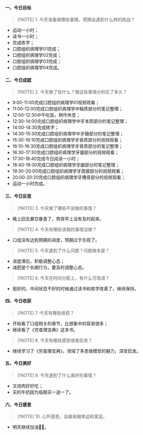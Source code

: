 #### 一、今日目标
> [!NOTE] 1. 今天准备做哪些事情，预期会遇到什么样的挑战？
* 运动一小时；
* 读书一小时；
* 完成练字；
* 口腔组织病理学01完成；
* 口腔组织病理学02完成；
* 口腔组织病理学03完成；
* 口腔组织病理学04完成。

#### 二、今日成就
> [!NOTE] 2. 今天做了些什么？做这些事情分别花了多久？
* 9:00-11:00完成口腔组织病理学01视频观看；
* 11:00-12:00完成口腔组织病理学中釉质部分的笔记整理；
* 12:00-12:30中午吃饭，稍作休息；
* 12:30-14:00完成口腔组织病理学中牙本质部分的笔记整理；
* 14:00-14:30完成练字；
* 14:30-15:30完成口腔组织病理学中牙髓部分的笔记整理；
* 15:30-16:10完成口腔组织病理学牙骨质部分的视频观看；
* 16:10-16:30完成口腔组织病理学牙骨质部分的笔记整理；
* 16:30-17:30完成口腔组织病理学牙龈部分的视频观看；
* 17:30-18:40完成今日阅读一小时；
* 18:40-19:30完成口腔组织病理学牙龈部分的笔记整理；
* 19:30-20:00完成口腔组织病理学牙周膜部分的视频观看；
* 20:00-20:20完成口腔组织病理学牙槽骨部分的视频观看；
* 运动一小时完成。

#### 三、今日反思
> [!NOTE] 3. 今天做了哪些不该做的事情？
* 晚上回去暴饮暴食了，熬夜早上没有及时起来。
> [!NOTE] 4. 今天有哪些该做的事情没做？
* 口组没有达到预期的进度，预期过于乐观了。
> [!NOTE] 5. 今天遇到了什么问题？问题根本是？
* 进度滞后，积极调整心态；
* 减肥是个长期行为，要及时调整心态。
> [!NOTE] 6. 今天在时间分配上，有什么可改进？
* 挺好的，中间状态不好的时候通过读书和练字改善了，继续保持。

#### 四、今日收获
> [!NOTE] 7. 今天有哪些收获？
* 开始看了口组相关的章节，比想象中的容易很多；
* 继续看了《穷查理宝典》这本书。
> [!NOTE] 8. 今天有哪些感受或者启发？
* 继续学习了《穷查理宝典》，领域了多思维模型的魅力，深受启发。

#### 五、今日美好
> [!NOTE] 9. 今天遇到了什么美好的事情？
* 叉烧肉好好吃；
* 买的牛奶因为临期买一送一了。

#### 六、今日感恩
> [!NOTE] 10. 心怀感恩，会越来越幸运和富足。
* 明天继续加油💪🏻。